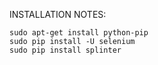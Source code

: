 INSTALLATION NOTES:

    sudo apt-get install python-pip
    sudo pip install -U selenium
    sudo pip install splinter


